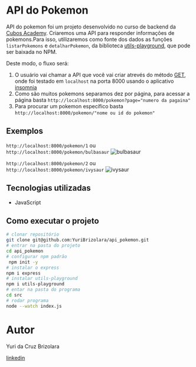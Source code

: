 # API do Pokemon
API do pokemon foi um projeto desenvolvido no curso de backend da [Cubos Academy](https://cubos.academy/).
Criaremos uma API para responder informações de pokemons.Para isso, utilizaremos como fonte dos dados as funções `listarPokemons` e `detalharPokemon`, da biblioteca [utils-playground](https://www.npmjs.com/package/utils-playground), que pode ser baixada no NPM.

Deste modo, o fluxo será:

1. O usuário vai chamar a API que você vai criar atrevés do método [GET](https://developer.mozilla.org/pt-BR/docs/Web/HTTP/Methods/GET), onde foi testado em `localhost` na porta 8000 usando o aplicativo [insomnia](https://insomnia.rest/download)
2. Como são muitos pokemons separamos dez por página, para acessar a página basta `http://localhost:8000/pokemon?page="numero da pagaina"`
3. Para procurar um pokemon específico basta `http://localhost:8000/pokemon/"nome ou id do pokemon"`

## Exemplos
 `http://localhost:8000/pokemon/1` ou `http://localhost:8000/pokemon/bulbasaur`
 ![bulbasaur](https://user-images.githubusercontent.com/141869821/271735897-0f89c6c7-cb26-49f1-a937-4b9e70f50ff0.png)

`http://localhost:8000/pokemon/2` ou `http://localhost:8000/pokemon/ivysaur`
![ivysaur](https://user-images.githubusercontent.com/141869821/271736453-da1d054b-68e9-4142-82b9-fd1f742620a5.png)

## Tecnologias utilizadas
- JavaScript

## Como executar o projeto
```Bash
# clonar repositório
git clone git@github.com:YuriBrizolara/api_pokemon.git
# entrar na pasta do projeto
cd api_pokemon
# configurar npm padrão
 npm init -y
# instalar o express
npm i express
# instalar utils-playground
npm i utils-playground
# entar na pasta do programa
cd src
# rodar programa
node --watch index.js
```
# Autor
Yuri da Cruz Brizolara

[linkedin](https://www.linkedin.com/in/yuribrizolara/)
